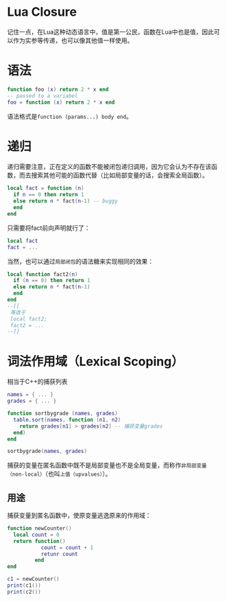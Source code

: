 # Lua Closure

记住一点，在Lua这种动态语言中，值是第一公民，函数在Lua中也是值，因此可以作为实参等传递，也可以像其他值一样使用。

# 语法
```lua
function foo (x) return 2 * x end
-- passed to a variabel
foo = function (x) return 2 * x end
```
语法格式是`function (params...) body end`。

# 递归
递归需要注意，正在定义的函数不能被闭包递归调用，因为它会认为不存在该函数，而去搜索其他可能的函数代替（比如局部变量的话，会搜索全局函数）。
```lua
local fact = function (n)
  if n == 0 then return 1
  else return n * fact(n-1) -- buggy
  end
end
```
只需要将fact前向声明就行了：
```lua
local fact
fact = ...
```
当然，也可以通过`局部闭包`的语法糖来实现相同的效果：
```lua
local function fact2(n) 
  if (n == 0) then return 1
  else return n * fact(n-1)
  end
end
--[[ 
 等效于
 local fact2;
 fact2 = ...
--]]
```
# 词法作用域（Lexical Scoping）
相当于C++的捕获列表
```lua
names = { ... }
grades = { ... }

function sortbygrade (names, grades)
  table.sort(names, function (n1, n2)
    return grades[n1] > grades[n2] -- 捕获变量grades
  end)
end

sortbygrade(names, grades)
```
捕获的变量在匿名函数中既不是局部变量也不是全局变量，而称作`非局部变量（non-local）`（也叫`上值（upvalues）`）。

## 用途
捕获变量到匿名函数中，使原变量逃逸原来的作用域：
```lua
function newCounter()
  local count = 0
  return function()
           count = count + 1
           retunr count
         end
end

c1 = newCounter()
print(c1())
print(c2())
```

